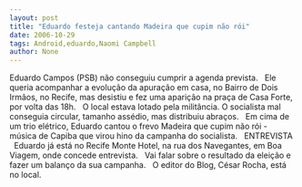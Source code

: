 ```yaml
---
layout: post
title: "Eduardo festeja cantando Madeira que cupim não rói"
date: 2006-10-29
tags: Android,eduardo,Naomi Campbell
author: None
---
```



Eduardo Campos (PSB) não conseguiu cumprir a agenda prevista. 
&nbsp;
Ele queria acompanhar a evolução da apuração em casa, no Bairro de Dois Irmãos, no Recife, mas desistiu e fez uma aparição na praça de Casa Forte, por volta das&nbsp;18h. 
&nbsp;
O local estava lotado pela militância. O socialista mal conseguia circular, tamanho assédio, mas distribuiu abraços. 
&nbsp;
Em cima de um trio elétrico,&nbsp;Eduardo cantou o frevo Madeira que cupim não rói - música de Capiba que virou hino da campanha do socialista. 
&nbsp;
ENTREVISTA
&nbsp;
Eduardo já está no Recife Monte Hotel, na rua dos Navegantes, em Boa Viagem,&nbsp;onde concede entrevista. 
&nbsp;
Vai falar sobre o resultado da eleição&nbsp;e fazer um balanço da sua campanha.
&nbsp;
O editor do Blog, César Rocha, está no local.  